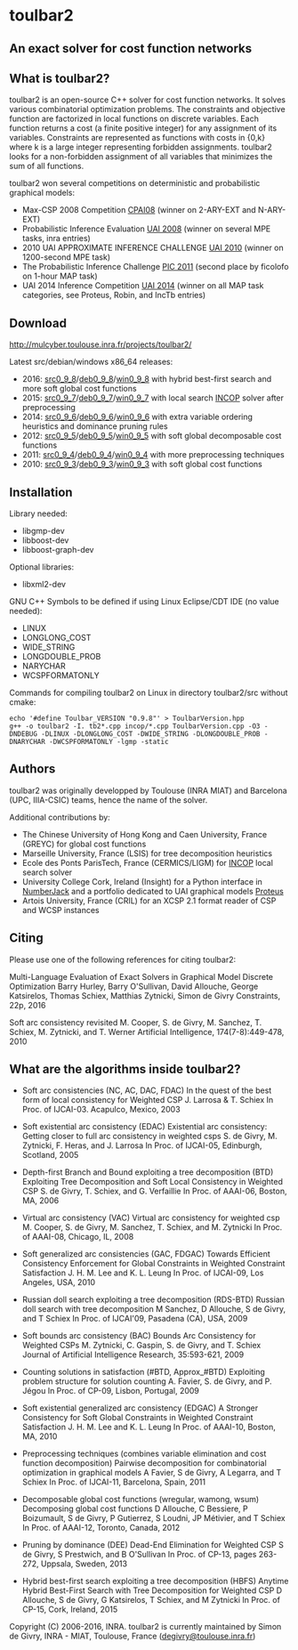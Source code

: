 # toulbar2
## An exact solver for cost function networks

## What is toulbar2?

toulbar2 is an  open-source C++ solver for cost  function networks. It
solves  various combinatorial  optimization problems.  The constraints
and objective function  are factorized in local  functions on discrete
variables. Each  function returns a  cost (a finite  positive integer)
for any  assignment of its  variables. Constraints are  represented as
functions with costs in {0,k} where k is a large integer representing
forbidden assignments.  toulbar2 looks for a  non-forbidden assignment
of all variables  that minimizes the sum of all  functions. 

toulbar2 won  several competitions on deterministic  and probabilistic
graphical models:

* Max-CSP 2008 Competition [CPAI08][cpai08] (winner on 2-ARY-EXT and N-ARY-EXT)
* Probabilistic Inference Evaluation [UAI 2008][uai2008] (winner on several MPE tasks, inra entries)
* 2010 UAI APPROXIMATE INFERENCE CHALLENGE [UAI 2010][uai2010] (winner on 1200-second MPE task)
* The Probabilistic Inference Challenge [PIC 2011][pic2011] (second place by ficolofo on 1-hour MAP task)
* UAI 2014 Inference Competition [UAI 2014][uai2014] (winner on all MAP task categories, see Proteus, Robin, and IncTb entries)

[cpai08]: http://www.cril.univ-artois.fr/CPAI08/
[uai2008]: http://graphmod.ics.uci.edu/uai08/Evaluation/Report
[uai2010]: http://www.cs.huji.ac.il/project/UAI10/summary.php
[pic2011]: http://www.cs.huji.ac.il/project/PASCAL/board.php
[uai2014]: http://www.hlt.utdallas.edu/~vgogate/uai14-competition/leaders.html 


## Download

http://mulcyber.toulouse.inra.fr/projects/toulbar2/

Latest src/debian/windows x86_64 releases:
* 2016: [src0_9_8]/[deb0_9_8]/[win0_9_8] with hybrid best-first search and more soft global cost functions
* 2015: [src0_9_7]/[deb0_9_7]/[win0_9_7] with local search [INCOP][incop] solver after preprocessing
* 2014: [src0_9_6]/[deb0_9_6]/[win0_9_6] with extra variable ordering heuristics and dominance pruning rules
* 2012: [src0_9_5]/[deb0_9_5]/[win0_9_5] with soft global decomposable cost functions
* 2011: [src0_9_4]/[deb0_9_4]/[win0_9_4] with more preprocessing techniques
* 2010: [src0_9_3]/[deb0_9_3]/[win0_9_3] with soft global cost functions

[src0_9_8]: https://mulcyber.toulouse.inra.fr/frs/download.php/1455/toulbar2.0.9.8.0-Release-sources.tar.gz
[src0_9_7]: https://mulcyber.toulouse.inra.fr/frs/download.php/1380/toulbar2.0.9.7.0-Release-sources.tar.gz
[src0_9_6]: https://mulcyber.toulouse.inra.fr/frs/download.php/1292/toulbar2.0.9.6.0-Release-sources.tar.gz
[src0_9_5]: https://mulcyber.toulouse.inra.fr/frs/download.php/1142/toulbar2.0.9.5.0-Release-sources.tar.gz
[src0_9_4]: https://mulcyber.toulouse.inra.fr/frs/download.php/1019/toulbar2.0.9.4.0-Release-sources.tar.gz
[src0_9_3]: https://mulcyber.toulouse.inra.fr/frs/download.php/975/toulbar2.0.9.3.0-Release-sources.tar.gz

[deb0_9_3]: https://mulcyber.toulouse.inra.fr/frs/download.php/964/toulbar2.0.9.3.0-Release-i686.deb
[deb0_9_4]: https://mulcyber.toulouse.inra.fr/frs/download.php/1008/toulbar2.0.9.4.0-Release-i686.deb
[deb0_9_5]: https://mulcyber.toulouse.inra.fr/frs/download.php/1134/toulbar2.0.9.5.0-Release-x86_64.deb
[deb0_9_6]: https://mulcyber.toulouse.inra.fr/frs/download.php/1281/toulbar2.0.9.6.0-Release-i686.deb
[deb0_9_7]: https://mulcyber.toulouse.inra.fr/frs/download.php/1371/toulbar2.0.9.7.0-Release-x86_64.deb
[deb0_9_8]: https://mulcyber.toulouse.inra.fr/frs/download.php/1448/toulbar2.0.9.8.0-Release-x86_64.deb

[win0_9_3]: https://mulcyber.toulouse.inra.fr/frs/download.php/962/toulbar2.0.9.3.0-Release-i686.exe
[win0_9_4]: https://mulcyber.toulouse.inra.fr/frs/download.php/1006/toulbar2.0.9.4.0-Release-i686.exe
[win0_9_5]: https://mulcyber.toulouse.inra.fr/frs/download.php/1129/toulbar2.0.9.5.0-Release-i686.exe
[win0_9_6]: https://mulcyber.toulouse.inra.fr/frs/download.php/1279/toulbar2.0.9.6.0-Release-i686.exe
[win0_9_7]: https://mulcyber.toulouse.inra.fr/frs/download.php/1374/toulbar2.0.9.7.0-Release-x86_64.exe
[win0_9_8]: https://mulcyber.toulouse.inra.fr/frs/download.php/1446/toulbar2.0.9.8.0-Release-x86_64.exe


## Installation

Library needed:
* libgmp-dev
* libboost-dev
* libboost-graph-dev

Optional libraries:
* libxml2-dev

GNU C++ Symbols to be defined if using Linux Eclipse/CDT IDE (no value needed):
* LINUX
* LONGLONG_COST
* WIDE_STRING
* LONGDOUBLE_PROB
* NARYCHAR
* WCSPFORMATONLY

Commands for compiling toulbar2 on Linux in directory toulbar2/src without cmake:

    echo '#define Toulbar_VERSION "0.9.8"' > ToulbarVersion.hpp
    g++ -o toulbar2 -I. tb2*.cpp incop/*.cpp ToulbarVersion.cpp -O3 -DNDEBUG -DLINUX -DLONGLONG_COST -DWIDE_STRING -DLONGDOUBLE_PROB -DNARYCHAR -DWCSPFORMATONLY -lgmp -static

## Authors

toulbar2 was originally developped by Toulouse (INRA MIAT) and Barcelona (UPC, IIIA-CSIC) teams, hence the name of the solver. 

Additional contributions by:
* The Chinese University of Hong Kong and Caen University, France (GREYC) for global cost functions
* Marseille University, France (LSIS) for tree decomposition heuristics
* Ecole des Ponts ParisTech, France (CERMICS/LIGM) for [INCOP][incop] local search solver
* University College Cork, Ireland (Insight) for a Python interface in [NumberJack][numberjack] and a portfolio dedicated to UAI graphical models [Proteus][proteus]
* Artois University, France (CRIL) for an XCSP 2.1 format reader of CSP and WCSP instances

[incop]: http://imagine.enpc.fr/~neveub/incop/incoppresentation.html
[numberjack]: http://numberjack.ucc.ie/
[proteus]: https://github.com/9thbit/uai-proteus


## Citing

Please use one of the following references for citing toulbar2:

 Multi-Language Evaluation of Exact Solvers in Graphical Model Discrete Optimization
 Barry Hurley, Barry O'Sullivan, David Allouche, George Katsirelos, Thomas Schiex, Matthias Zytnicki, Simon de Givry
 Constraints, 22p, 2016

 Soft arc consistency revisited
 M. Cooper, S. de Givry, M. Sanchez, T. Schiex, M. Zytnicki, and T. Werner
 Artificial Intelligence, 174(7-8):449-478, 2010 


##  What are the algorithms inside toulbar2?

* Soft arc consistencies (NC, AC, DAC, FDAC)
 In the quest of the best form of local consistency for Weighted CSP
 J. Larrosa & T. Schiex
 In Proc. of IJCAI-03. Acapulco, Mexico, 2003

* Soft existential arc consistency (EDAC)
 Existential arc consistency: Getting closer to full arc consistency in weighted csps
 S. de Givry, M. Zytnicki, F. Heras, and J. Larrosa
 In Proc. of IJCAI-05, Edinburgh, Scotland, 2005

* Depth-first Branch and Bound exploiting a tree decomposition (BTD)
 Exploiting Tree Decomposition and Soft Local Consistency in Weighted CSP
 S. de Givry, T. Schiex, and G. Verfaillie
 In Proc. of AAAI-06, Boston, MA, 2006 

* Virtual arc consistency (VAC)
 Virtual arc consistency for weighted csp
 M. Cooper, S. de Givry, M. Sanchez, T. Schiex, and M. Zytnicki
 In Proc. of AAAI-08, Chicago, IL, 2008

* Soft generalized arc consistencies (GAC, FDGAC)
 Towards Efficient Consistency Enforcement for Global Constraints in Weighted Constraint Satisfaction
 J. H. M. Lee and K. L. Leung
 In Proc. of IJCAI-09, Los Angeles, USA, 2010

* Russian doll search exploiting a tree decomposition (RDS-BTD)
 Russian doll search with tree decomposition
 M Sanchez, D Allouche, S de Givry, and T Schiex
 In Proc. of IJCAI'09, Pasadena (CA), USA, 2009

* Soft bounds arc consistency (BAC)
 Bounds Arc Consistency for Weighted CSPs
 M. Zytnicki, C. Gaspin, S. de Givry, and T. Schiex
 Journal of Artificial Intelligence Research, 35:593-621, 2009

* Counting solutions in satisfaction (#BTD, Approx_#BTD)
 Exploiting problem structure for solution counting
 A. Favier, S. de Givry, and P. Jégou
 In Proc. of CP-09, Lisbon, Portugal, 2009

* Soft existential generalized arc consistency (EDGAC)
 A Stronger Consistency for Soft Global Constraints in Weighted Constraint Satisfaction
 J. H. M. Lee and K. L. Leung
 In Proc. of AAAI-10, Boston, MA, 2010 

* Preprocessing techniques (combines variable elimination and cost function decomposition)
 Pairwise decomposition for combinatorial optimization in graphical models
 A Favier, S de Givry, A Legarra, and T Schiex
 In Proc. of IJCAI-11, Barcelona, Spain, 2011

* Decomposable global cost functions (wregular, wamong, wsum) 
 Decomposing global cost functions
 D Allouche, C Bessiere, P Boizumault, S de Givry, P Gutierrez, S Loudni, JP Métivier, and T Schiex
 In Proc. of AAAI-12, Toronto, Canada, 2012

* Pruning by dominance (DEE)
 Dead-End Elimination for Weighted CSP
 S de Givry, S Prestwich, and B O'Sullivan
 In Proc. of CP-13, pages 263-272, Uppsala, Sweden, 2013

* Hybrid best-first search exploiting a tree decomposition (HBFS)
 Anytime Hybrid Best-First Search with Tree Decomposition for Weighted CSP
 D Allouche, S de Givry, G Katsirelos, T Schiex, and M Zytnicki
 In Proc. of CP-15, Cork, Ireland, 2015 


Copyright (C) 2006-2016, INRA.
toulbar2 is currently maintained by Simon de Givry, INRA - MIAT, Toulouse, France (degivry@toulouse.inra.fr)

